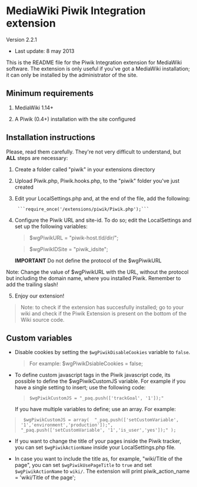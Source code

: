 MediaWiki Piwik Integration extension
===========================
Version 2.2.1
 - Last update: 8 may 2013

This is the README file for the Piwik Integration extension for MediaWiki
software. The extension is only useful if you've got a MediaWiki
installation; it can only be installed by the administrator of the site.

Minimum requirements
--------------------------------

1.   MediaWiki 1.14+

2.  A Piwik (0.4+) installation with the site configured

Installation instructions
---------------------------------
Please, read them carefully. They're not very difficult to understand,
but **ALL** steps are necessary:

1. Create a folder called "piwik" in your extensions directory

2. Upload Piwik.php, Piwik.hooks.php, to the "piwik" folder you've just created

3. Edit your LocalSettings.php and, at the end of the file, add the
  following:

        ```require_once('/extensions/piwik/Piwik.php');```


4. Configure the Piwik URL and site-id. To do so; edit the LocalSettings and set up the following variables: 
      > $wgPiwikURL = "piwik-host.tld/dir/";

      > $wgPiwikIDSite = "piwik_idsite";

      **IMPORTANT** Do not define the protocol of the $wgPiwikURL

  Note: Change the value of $wgPiwikURL with the URL, without the protocol
	but including the domain name, where you installed Piwik.
	Remember to add the trailing slash!

5. Enjoy our extension!
> Note: to check if the extension has succesfully installed; go to your wiki and check if the Piwik Extension is present on the bottom of the Wiki source code.


Custom variables
------------------------
* Disable cookies by setting  the ```$wgPiwikDisableCookies``` variable to ```false```.
  > For example: $wgPiwikDsiableCookies = false;

* To define custom javascript tags in the Piwik javascript code, its possible to define the $wgPiwikCustomJS variable. For example if you have a single setting to insert; use the following code:  
   > ```$wgPiwikCustomJS = "_paq.push(['trackGoal', '1']);"``` 

   If you have multiple variables to define; use an array. For example:
>`` $wgPiwikCustomJS = array( 
"_paq.push(['setCustomVariable', '1','environment','production']);",
"_paq.push(['setCustomVariable', '1','is_user','yes']);"
);``
            
* If you want to change the title of your pages inside the Piwik tracker,
  you can set ```$wgPiwikActionName``` inside your LocalSettings.php file.

* In case you want to include the title as, for example,
   "wiki/Title of the page", you can set ```$wgPiwikUsePageTitle``` to
  ```true``` and set ```$wgPiwikActionName``` to ```wiki/```. The extension will print piwik_action_name = 'wiki/Title of the page';

